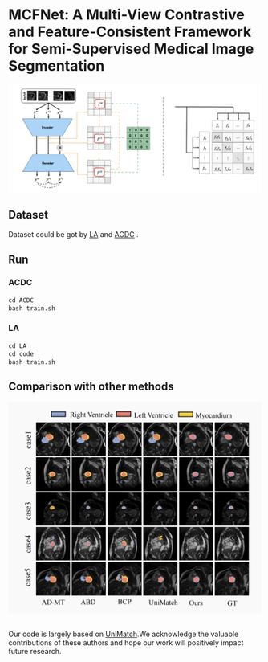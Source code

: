 # MCFNet: A Multi-View Contrastive and Feature-Consistent Framework for Semi-Supervised Medical Image Segmentation

![The pipeline of MCFNet.The dashed line denotes the supervised signal.](./SMC.png)

## Dataset
Dataset could be got by [LA](https://github.com/yulequan/UA-MT/tree/master/data) and [ACDC](https://github.com/HiLab-git/SSL4MIS/tree/master/data/ACDC) .


## Run

### ACDC
```
cd ACDC
bash train.sh
```

### LA
```
cd LA
cd code
bash train.sh
```

## Comparison with other methods

![Comparison](./out.png)



## 
Our code is largely based on [UniMatch](https://github.com/LiheYoung/UniMatch/tree/main/more-scenarios/medical).We acknowledge the valuable contributions of these authors and hope our work will positively impact future research.



